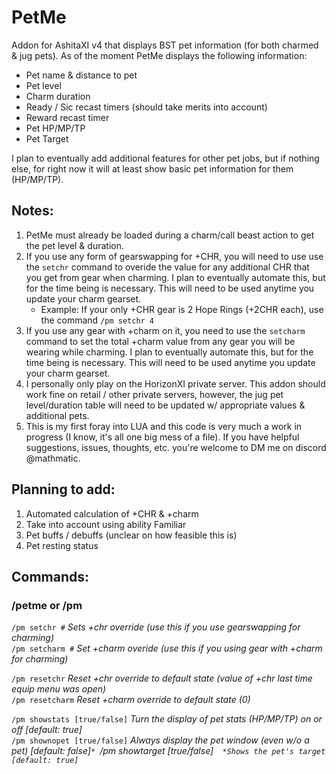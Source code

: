 # PetMe
Addon for AshitaXI v4 that displays BST pet information (for both charmed & jug pets). As of the moment
PetMe displays the following information:
* Pet name & distance to pet
* Pet level
* Charm duration
* Ready / Sic recast timers (should take merits into account)
* Reward recast timer
* Pet HP/MP/TP
* Pet Target

I plan to eventually add additional features for other pet jobs, but if nothing else, for right now
it will at least show basic pet information for them (HP/MP/TP).

## Notes:
1)	PetMe must already be loaded during a charm/call beast action to get the pet level & duration.
2)	If you use any form of gearswapping for +CHR, you will need to use use the `setchr` command to overide
	the value for any additional CHR that you get from gear when charming. I plan to eventually automate this,
	but for the time being is necessary. This will need to be used anytime you update your charm gearset.
   	- Example: If your only +CHR gear is 2 Hope Rings (+2CHR each), use the command `/pm setchr 4`
3)	If you use any gear with +charm on it, you need to use the `setcharm` command to set the total +charm value
	from any gear you will be wearing while charming. I plan to eventually automate this, but for the time being
	is necessary. This will need to be used anytime you update your charm gearset.
4)	I personally only play on the HorizonXI private server. This addon should work fine on retail / other private
	servers, however, the jug pet level/duration table will need to be updated w/ appropriate values & additional pets.
5)	This is my first foray into LUA and this code is very much a work in progress (I know, it's all one big mess of
	a file). If you have helpful suggestions, issues, thoughts, etc. you're welcome to DM me on discord @mathmatic.

## Planning to add:
1) Automated calculation of +CHR & +charm
2) Take into account using ability Familiar
3) Pet buffs / debuffs (unclear on how feasible this is)
4) Pet resting status

## Commands:
### /petme or /pm
 `/pm setchr #` *Sets +chr override (use this if you use gearswapping for charming)*  
 `/pm setcharm #` *Set +charm overide (use this if you using gear with +charm for charming)*  

 `/pm resetchr`  *Reset +chr override to default state (value of +chr last time equip menu was open)*  
 `/pm resetcharm`  *Reset +charm override to default state (0)*  

 `/pm showstats [true/false]`  *Turn the display of pet stats (HP/MP/TP) on or off [default: true]*  
 `/pm shownopet [true/false]`  *Always display the pet window (even w/o a pet) [default: false]`*
 `/pm showtarget [true/false]`  *Shows the pet's target [default: true]`*
